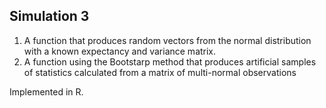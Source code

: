 ## Simulation 3

1. A function that produces random vectors from the normal distribution with a known expectancy and variance matrix.
2. A function using the Bootstarp method that produces artificial samples of statistics calculated from a matrix of multi-normal observations

Implemented in R.
